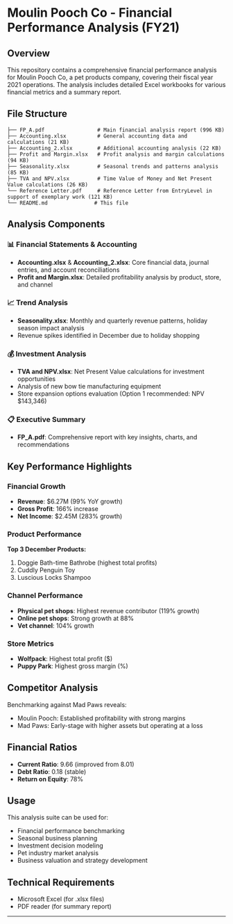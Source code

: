 # Moulin Pooch Co - Financial Performance Analysis (FY21)

## Overview
This repository contains a comprehensive financial performance analysis for Moulin Pooch Co, a pet products company, covering their fiscal year 2021 operations. The analysis includes detailed Excel workbooks for various financial metrics and a summary report.

## File Structure
```
├── FP_A.pdf                 # Main financial analysis report (996 KB)
├── Accounting.xlsx          # General accounting data and calculations (21 KB)
├── Accounting_2.xlsx        # Additional accounting analysis (22 KB)
├── Profit and Margin.xlsx   # Profit analysis and margin calculations (94 KB)
├── Seasonality.xlsx         # Seasonal trends and patterns analysis (85 KB)
├── TVA and NPV.xlsx         # Time Value of Money and Net Present Value calculations (26 KB)
└── Reference Letter.pdf     # Reference Letter from EntryLevel in support of exemplary work (121 KB)
└── README.md               # This file
```

## Analysis Components

### 📊 Financial Statements & Accounting
- **Accounting.xlsx** & **Accounting_2.xlsx**: Core financial data, journal entries, and account reconciliations
- **Profit and Margin.xlsx**: Detailed profitability analysis by product, store, and channel

### 📈 Trend Analysis
- **Seasonality.xlsx**: Monthly and quarterly revenue patterns, holiday season impact analysis
- Revenue spikes identified in December due to holiday shopping

### 💰 Investment Analysis
- **TVA and NPV.xlsx**: Net Present Value calculations for investment opportunities
- Analysis of new bow tie manufacturing equipment
- Store expansion options evaluation (Option 1 recommended: NPV $143,346)

### 📋 Executive Summary
- **FP_A.pdf**: Comprehensive report with key insights, charts, and recommendations

## Key Performance Highlights

### Financial Growth
- **Revenue**: $6.27M (99% YoY growth)
- **Gross Profit**: 166% increase
- **Net Income**: $2.45M (283% growth)

### Product Performance
**Top 3 December Products:**
1. Doggie Bath-time Bathrobe (highest total profits)
2. Cuddly Penguin Toy
3. Luscious Locks Shampoo

### Channel Performance
- **Physical pet shops**: Highest revenue contributor (119% growth)
- **Online pet shops**: Strong growth at 88%
- **Vet channel**: 104% growth

### Store Metrics
- **Wolfpack**: Highest total profit ($)
- **Puppy Park**: Highest gross margin (%)

## Competitor Analysis
Benchmarking against Mad Paws reveals:
- Moulin Pooch: Established profitability with strong margins
- Mad Paws: Early-stage with higher assets but operating at a loss

## Financial Ratios
- **Current Ratio**: 9.66 (improved from 8.01)
- **Debt Ratio**: 0.18 (stable)
- **Return on Equity**: 78%

## Usage
This analysis suite can be used for:
- Financial performance benchmarking
- Seasonal business planning
- Investment decision modeling
- Pet industry market analysis
- Business valuation and strategy development

## Technical Requirements
- Microsoft Excel (for .xlsx files)
- PDF reader (for summary report)

---
